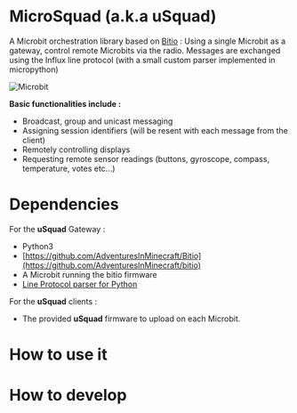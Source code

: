 # MicroSquad (a.k.a uSquad)

A Microbit orchestration library based on [Bitio](https://github.com/AdventuresInMinecraft/bitio) : Using a single Microbit as a gateway, control remote Microbits via the radio.
Messages are exchanged using the Influx line protocol (with a small custom parser implemented in micropython)

![Microbit](https://microbit-micropython.readthedocs.io/en/v1.0.1/_images/happy.png)

**Basic functionalities include :**
* Broadcast, group and unicast messaging
* Assigning session identifiers (will be resent with each message from the client)
* Remotely controlling displays
* Requesting remote sensor readings (buttons, gyroscope, compass, temperature, votes etc...)


# Dependencies

For the **uSquad** Gateway :
* Python3
* [https://github.com/AdventuresInMinecraft/Bitio](https://github.com/AdventuresInMinecraft/bitio)
* A Microbit running the bitio firmware
* [Line Protocol parser for Python](https://pypi.org/project/influx-line-protocol/)

For the **uSquad** clients :
* The provided **uSquad** firmware to upload on each Microbit.

# How to use it

# How to develop